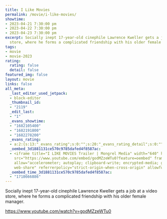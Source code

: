 ```yaml
---
title: I Like Movies
permalink: /movie/i-like-movies/
showtime:
- 2023-04-21 7:30:00 pm
- 2023-04-22 7:30:00 pm
- 2023-04-23 7:30:00 pm
excerpt: Socially inept 17-year-old cinephile Lawrence Kweller gets a job at a video
  store, where he forms a complicated friendship with his older female manager.
tags:
- movie
- movie-2023
rating:
  rating: false
  detail: false
featured_img: false
layout: movie
links: false
all_meta:
  _last_editor_used_jetpack:
  - block-editor
  _thumbnail_id:
  - "2119"
  _edit_last:
  - "1"
  _evans_showtime:
  - "1682105400"
  - "1682191800"
  - "1682278200"
  _evans_rating:
  - a:2:{s:13:"_evans_rating";s:0:"";s:20:"_evans_rating_detail";s:0:"";}
  _oembed_3d1881131ce570c9785dafed4f8587ac:
  - <iframe title="I LIKE MOVIES Trailer | Mongrel Media" width="640" height="360"
    src="https://www.youtube.com/embed/godMZzeWTu0?feature=oembed" frameborder="0"
    allow="accelerometer; autoplay; clipboard-write; encrypted-media; gyroscope; picture-in-picture;
    web-share" referrerpolicy="strict-origin-when-cross-origin" allowfullscreen></iframe>
  _oembed_time_3d1881131ce570c9785dafed4f8587ac:
  - "1718666886"
---
```


Socially inept 17-year-old cinephile Lawrence Kweller gets a job at a video store, where he forms a complicated friendship with his older female manager.

https://www.youtube.com/watch?v=godMZzeWTu0 